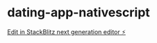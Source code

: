 # dating-app-nativescript

[Edit in StackBlitz next generation editor ⚡️](https://stackblitz.com/~/github.com/chrisclarke1977/dating-app-nativescript)